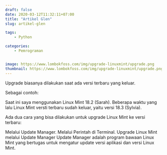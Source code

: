 ```yaml
---
draft: false
date: 2020-03-12T11:32:11+07:00
title: "Artikel Glen"
slug: artikel-glen

tags:
    - Python

categories:
    - Pemrograman


image: https://www.lombokfoss.com/img/upgrade-linuxmint/upgrade.png
thumbnail: https://www.lombokfoss.com/img/upgrade-linuxmint/upgrade.png
---
```


Upgrade biasanya dilakukan saat ada versi terbaru yang keluar.

Sebagai contoh:

Saat ini saya menggunakan Linux Mint 18.2 (Sarah). Beberapa waktu yang lalu Linux Mint versti terbaru sudah keluar, yaitu versi 18.3 (Sylvia).

Ada dua cara yang bisa dilakukan untuk upgrade Linux Mint ke versi terbaru:

Melalui Update Manager.
Melalui Perintah di Terminal.
Upgrade Linux Mint melalui Update Manager
Update Manager adalah program bawaan Linux Mint yang bertugas untuk mengatur update versi aplikasi dan versi Linux Mint.

